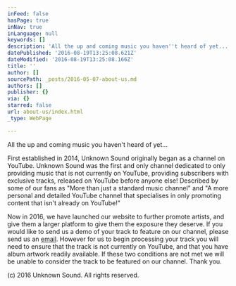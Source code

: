 ```yaml
---
inFeed: false
hasPage: true
inNav: true
inLanguage: null
keywords: []
description: 'All the up and coming music you haven''t heard of yet... '
datePublished: '2016-08-19T13:25:08.621Z'
dateModified: '2016-08-19T13:25:08.166Z'
title: ''
author: []
sourcePath: _posts/2016-05-07-about-us.md
authors: []
publisher: {}
via: {}
starred: false
url: about-us/index.html
_type: WebPage

---
```

All the up and coming music you haven't heard of yet... 

First established in 2014, Unknown Sound originally began as a channel on YouTube. Unknown Sound was the first and only channel dedicated to only providing music that is not currently on YouTube, providing subscribers with exclusive tracks, released on YouTube before anyone else! Described by some of our fans as "More than just a standard music channel" and "A more personal and detailed YouTube channel that specialises in only promoting content that isn't already on YouTube!" 

Now in 2016, we have launched our website to further promote artists, and give them a larger platform to give them the exposure they deserve. If you would like to send us a demo of your track to feature on our channel, please send us an [email][0]. However for us to begin processing your track you will need to ensure that the track is not currently on YouTube, and that you have album artwork readily available. If these two conditions are not met we will be unable to consider the track to be featured on our channel. Thank you.

(c) 2016 Unknown Sound. All rights reserved.

[0]: mailto:info@unknownsound.com